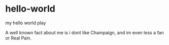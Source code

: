hello-world
===========

my hello world play


A well known fact about me is i dont like Champaign, and im even less a fan or Real Pain.

